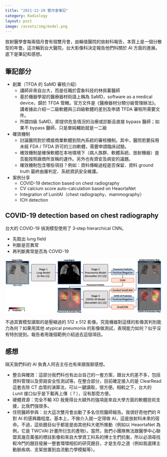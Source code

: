 ```yaml
---
title: "2021-12-29 雙月會筆記"
category: Radiology
layout: post
image: /assets/img/model.png
---
```


放射醫學會每兩個月會有個雙月會，由輪值醫院的放射科報告，本質上是一個分散型的年會。這次輪到台大醫院，台大影像科決定報告他們科關於 AI 方面的進展。底下是筆記和感想。

## 筆記部分

- 創業（TFDA 的 SaMD 審核介紹）
  - 講師非來自台大，而是任職於雲象科技的林佩蓁醫師
  - 基於機器學習的醫療器材術語上稱為 SaMD，software as a medical device，歸於 TFDA 管轄。官方文件是《醫療器材分類分級管理辦法》。講者據此介紹一二級軟體與三四級軟體的差別及申請 TFDA 審核所需要文件。
  - 所謂四級 SaMD，即提供危急情況的治療或診斷且直接 bypass 醫師；如果不 bypass 醫師，只是單純輔助就是一二級
- 確效機制
  - 討論醫院對於橋接商業軟體到院內系統的審核機制。其中，醫院若要採用未經 FDA / TFDA 許可的三四軟體，需要申請臨床試驗。
  - 確效機制是確保軟體在本地環境下（病人族群、軟體系統、放射機器）是否能按照廠商所宣稱的運作。另外也有資安及病安的議題。
  - 確效機制包含哪些項目？例如：資料傳輸過程是否保留、資料 ground truth 最終由誰判定、系統資訊安全維護。
- 案例分享
  - COVID-19 detection based on chest radiography
  - CV calcium score auto-calculation based on HeaortaNet
  - Integration of LunitAI（chest radiography、mammography）
  - ICH detection

## COVID-19 detection based on chest radiography

台大的 COVID-19 偵測模型使用了 3‑step hierarchical CNN。

- 先取出 lung field
- 判斷是否異常
- 再判斷異常是否為 COVID-19

![Model](/assets/img/model.png)

不過其實模型讀取的是壓縮過的 512 x 512 影像。究竟機器對這樣的影像其判別能力為何？如果用其他 atypical pneumonia 的影像做測試，表現能力如何？似乎沒有特別提到。報告者用幾個範例介紹過去這個項目。

## 感想

隔天我們科的 AI 負責人阿吉主任也有來跟我聊感想。

- 整合與確效：這部分我們科也有出台自己的一套方案，跟台大的差不多，包括資料管理以及旁路安全性測試等。在整合部分，目前確定接入的是 ClearRead 這套去除 CT 血管的演算法，可以一鍵讀取，很方便。相較之下，台大的 Lunit 接口似乎是下載再上傳（？），沒有那麼方便。
- 硬體資源：完全不輸 XD 我覺得台大額外的強項是來自大學方面的軟體技術支援，比我們強很多。
- 住院醫師參與：台大這次雙月會出動了多名住院醫師報告。我很好奇他們的 R 對 AI 的感興趣程度。基本上，不做介入就一定得做 AI，這是放射科未來的宿命。不過，這些題目似乎都是是由其他科大佬所推動（例如以 HeaortaNet 為例，它是 TWCVAI 計畫所衍生的產物）。當然，我們小團隊無法跟醫學中心聯盟其幾百萬張的標註影像和來自大學資工科系的博士生們抗衡，所以必須尋找較冷門的題目發展一整套環環相扣的研究題目，才是生存之道（例如我選擇主動脈疾病、支架放置到血流動力學模擬等）。

